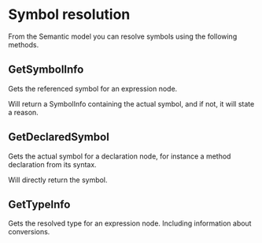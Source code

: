 # Symbol resolution

From the Semantic model you can resolve symbols using the following methods.

## GetSymbolInfo

Gets the referenced symbol for an expression node.

Will return a SymbolInfo containing the actual symbol, and if not, it will state a reason.

## GetDeclaredSymbol

Gets the actual symbol for a declaration node, for instance a method declaration from its syntax.

Will directly return the symbol.

## GetTypeInfo

Gets the resolved type for an expression node. Including information about conversions.